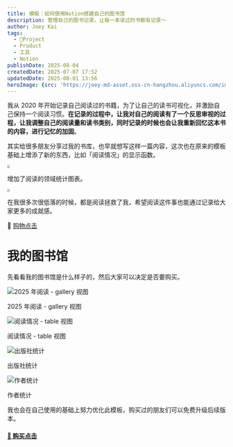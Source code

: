 ```yaml
---
title: 模板｜如何使用Notion搭建自己的图书馆
description: 管理自己的图书记录，让每一本读过的书都有记录～
author: Joey Kai
tags:
  - 🎯Project
  - Pruduct
  - 工具
  - Notion
publishDate: 2025-08-04
createdDate: 2025-07-07 17:52
updatedDate: 2025-08-01 13:56
heroImage: {src: 'https://joey-md-asset.oss-cn-hangzhou.aliyuncs.com/img/202507071839688.png', inferSize: true}
---
```


我从 2020 年开始记录自己阅读过的书籍，为了让自己的读书可视化，并激励自己保持一个阅读习惯。**在记录的过程中，让我对自己的阅读有了一个反思审视的过程，让我调整自己的阅读量和读书类别，同时记录的时候也会让我重新回忆这本书的内容，进行记忆的加固**。

其实给很多朋友分享过我的书库，也早就想写这样一篇内容，这次也在原来的模板基础上增添了新的东西，比如「阅读情况」的显示函数。

<img src="https://joey-md-asset.oss-cn-hangzhou.aliyuncs.com/img/202507071805518.png" style="zoom:40%;" />

增加了阅读的领域统计图表。

<img src="https://joey-md-asset.oss-cn-hangzhou.aliyuncs.com/img/202507071807787.png" style="zoom:40%;" />

在我很多次很低落的时候，都是阅读拯救了我，希望阅读这件事也能通过记录给大家更多的成就感。

🛒 [购物点击](https://xhslink.com/m/XQ1OJvpWo6)

# 我的图书馆

先看看我的图书馆是什么样子的，然后大家可以决定是否要购买。


![2025 年阅读 - gallery 视图](https://joey-md-asset.oss-cn-hangzhou.aliyuncs.com/img/202507071754682.png)

2025 年阅读 - gallery 视图

![阅读情况 - table 视图](https://joey-md-asset.oss-cn-hangzhou.aliyuncs.com/img/202507071759330.png)

阅读情况 - table 视图


![出版社统计](https://joey-md-asset.oss-cn-hangzhou.aliyuncs.com/img/202507071802993.png)

出版社统计


![作者统计](https://joey-md-asset.oss-cn-hangzhou.aliyuncs.com/img/202507071803027.png)

作者统计

我也会在自己使用的基础上努力优化此模板，购买过的朋友们可以免费升级后续版本。



#### [🛒 购买点击](https://www.xiaohongshu.com/explore/686f48920000000017037b46?xsec_token=ABGSWRQXZpuOdav7ypGfUUzLMqXMVihgHpECZOSg2WIkc)